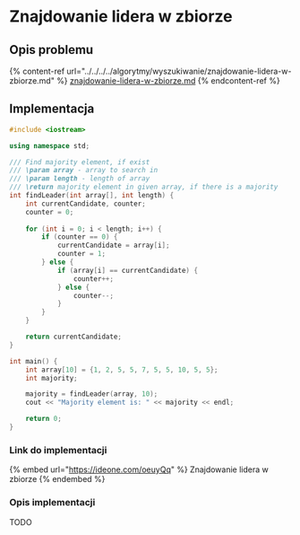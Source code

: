 # Znajdowanie lidera w zbiorze

## Opis problemu

{% content-ref url="../../../../algorytmy/wyszukiwanie/znajdowanie-lidera-w-zbiorze.md" %}
[znajdowanie-lidera-w-zbiorze.md](../../../../algorytmy/wyszukiwanie/znajdowanie-lidera-w-zbiorze.md)
{% endcontent-ref %}

## Implementacja

```cpp
#include <iostream>

using namespace std;

/// Find majority element, if exist
/// \param array - array to search in
/// \param length - length of array
/// \return majority element in given array, if there is a majority
int findLeader(int array[], int length) {
    int currentCandidate, counter;
    counter = 0;
    
    for (int i = 0; i < length; i++) {
        if (counter == 0) {
            currentCandidate = array[i];
            counter = 1;
        } else {
            if (array[i] == currentCandidate) {
                counter++;
            } else {
                counter--;
            }
        }
    }

    return currentCandidate;
}

int main() {
    int array[10] = {1, 2, 5, 5, 7, 5, 5, 10, 5, 5};
    int majority;

    majority = findLeader(array, 10);
    cout << "Majority element is: " << majority << endl;

    return 0;
}
```

### Link do implementacji

{% embed url="https://ideone.com/oeuyQq" %}
Znajdowanie lidera w zbiorze
{% endembed %}

### Opis implementacji

TODO
